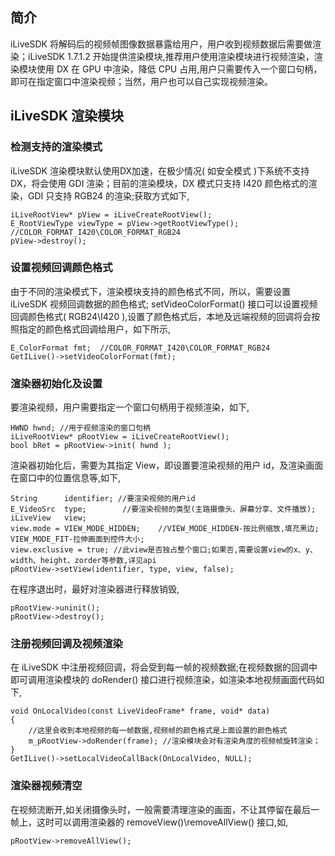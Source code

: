 
## 简介
iLiveSDK 将解码后的视频帧图像数据暴露给用户，用户收到视频数据后需要做渲染；iLiveSDK 1.7.1.2 开始提供渲染模块,推荐用户使用渲染模块进行视频渲染，渲染模块使用 DX 在 GPU 中渲染，降低 CPU 占用,用户只需要传入一个窗口句柄，即可在指定窗口中渲染视频；当然，用户也可以自己实现视频渲染。

## iLiveSDK 渲染模块
### 检测支持的渲染模式
iLiveSDK 渲染模块默认使用DX加速，在极少情况( 如安全模式 )下系统不支持 DX，将会使用 GDI 渲染；目前的渲染模块，DX 模式只支持 I420 颜色格式的渲染，GDI 只支持 RGB24 的渲染;获取方式如下,
```
iLiveRootView* pView = iLiveCreateRootView();
E_RootViewType viewType = pView->getRootViewType(); //COLOR_FORMAT_I420\COLOR_FORMAT_RGB24
pView->destroy();
```
### 设置视频回调颜色格式
由于不同的渲染模式下，渲染模块支持的颜色格式不同，所以，需要设置 iLiveSDK 视频回调数据的颜色格式;
setVideoColorFormat() 接口可以设置视频回调颜色格式( RGB24\I420 ),设置了颜色格式后，本地及远端视频的回调将会按照指定的颜色格式回调给用户，如下所示,
```
E_ColorFormat fmt;  //COLOR_FORMAT_I420\COLOR_FORMAT_RGB24
GetILive()->setVideoColorFormat(fmt);
```
### 渲染器初始化及设置
要渲染视频，用户需要指定一个窗口句柄用于视频渲染，如下,
```
HWND hwnd; //用于视频渲染的窗口句柄
iLiveRootView* pRootView = iLiveCreateRootView();
bool bRet = pRootView->init( hwnd );
```
渲染器初始化后，需要为其指定 View，即设置要渲染视频的用户 id，及渲染画面在窗口中的位置信息等,如下,
```
String      identifier; //要渲染视频的用户id
E_VideoSrc  type;        //要渲染视频的类型(主路摄像头、屏幕分享、文件播放);
iLiveView   view;
view.mode = VIEW_MODE_HIDDEN;    //VIEW_MODE_HIDDEN-按比例缩放,填充黑边; VIEW_MODE_FIT-拉伸画面到控件大小;
view.exclusive = true; //此view是否独占整个窗口;如果否,需要设置view的x、y、width、height、zorder等参数,详见api
pRootView->setView(identifier, type, view, false);
```
在程序退出时，最好对渲染器进行释放销毁,
```
pRootView->uninit();
pRootView->destroy();
```
### 注册视频回调及视频渲染
在 iLiveSDK 中注册视频回调，将会受到每一帧的视频数据;在视频数据的回调中即可调用渲染模块的 doRender() 接口进行视频渲染，如渲染本地视频画面代码如下,
```
void OnLocalVideo(const LiveVideoFrame* frame, void* data)
{
    //这里会收到本地视频的每一帧数据,视频帧的颜色格式是上面设置的颜色格式
    m_pRootView->doRender(frame); //渲染模块会对有渲染角度的视频帧旋转渲染；
}
GetILive()->setLocalVideoCallBack(OnLocalVideo, NULL);
```
### 渲染器视频清空
在视频流断开,如关闭摄像头时，一般需要清理渲染的画面，不让其停留在最后一帧上，这时可以调用渲染器的 removeView()\removeAllView() 接口,如,

`pRootView->removeAllView();`
